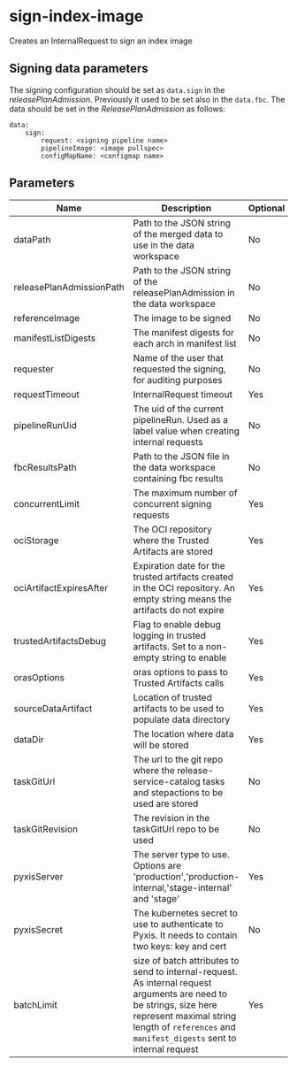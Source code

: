 # sign-index-image

Creates an InternalRequest to sign an index image

## Signing data parameters

 The signing configuration should be set as `data.sign` in the _releasePlanAdmission_. Previously it used to be
 set also in the `data.fbc`. The data should be set in the _ReleasePlanAdmission_ as follows:

```
data:
    sign:
        request: <signing pipeline name>
        pipelineImage: <image pullspec>
        configMapName: <configmap name>
```

## Parameters

| Name                     | Description                                                                                                                                                                                                           | Optional | Default value        |
|--------------------------|-----------------------------------------------------------------------------------------------------------------------------------------------------------------------------------------------------------------------|----------|----------------------|
| dataPath                 | Path to the JSON string of the merged data to use in the data workspace                                                                                                                                               | No       | -                    |
| releasePlanAdmissionPath | Path to the JSON string of the releasePlanAdmission in the data workspace                                                                                                                                             | No       | -                    |
| referenceImage           | The image to be signed                                                                                                                                                                                                | No       | -                    |
| manifestListDigests      | The manifest digests for each arch in manifest list                                                                                                                                                                   | No       | -                    |
| requester                | Name of the user that requested the signing, for auditing purposes                                                                                                                                                    | No       | -                    |
| requestTimeout           | InternalRequest timeout                                                                                                                                                                                               | Yes      | 1800                 |
| pipelineRunUid           | The uid of the current pipelineRun. Used as a label value when creating internal requests                                                                                                                             | No       | -                    |
| fbcResultsPath           | Path to the JSON file in the data workspace containing fbc results                                                                                                                                                    | No       | -                    |
| concurrentLimit          | The maximum number of concurrent signing requests                                                                                                                                                                     | Yes      | 16                   |
| ociStorage               | The OCI repository where the Trusted Artifacts are stored                                                                                                                                                             | Yes      | empty                |
| ociArtifactExpiresAfter  | Expiration date for the trusted artifacts created in the OCI repository. An empty string means the artifacts do not expire                                                                                            | Yes      | 1d                   |
| trustedArtifactsDebug    | Flag to enable debug logging in trusted artifacts. Set to a non-empty string to enable                                                                                                                                | Yes      | ""                   |
| orasOptions              | oras options to pass to Trusted Artifacts calls                                                                                                                                                                       | Yes      | ""                   |
| sourceDataArtifact       | Location of trusted artifacts to be used to populate data directory                                                                                                                                                   | Yes      | ""                   |
| dataDir                  | The location where data will be stored                                                                                                                                                                                | Yes      | /var/workdir/release |
| taskGitUrl               | The url to the git repo where the release-service-catalog tasks and stepactions to be used are stored                                                                                                                 | No       | -                    |
| taskGitRevision          | The revision in the taskGitUrl repo to be used                                                                                                                                                                        | No       | -                    |
| pyxisServer              | The server type to use. Options are 'production','production-internal,'stage-internal' and 'stage'                                                                                                                    | Yes      | production           |
| pyxisSecret              | The kubernetes secret to use to authenticate to Pyxis. It needs to contain two keys: key and cert                                                                                                                     | No       | -                    |
| batchLimit               | size of batch attributes to send to internal-request. As internal request arguments are need to be strings, size here represent maximal string length of `references` and `manifest_digests` sent to internal request | Yes      | 4096                 |
